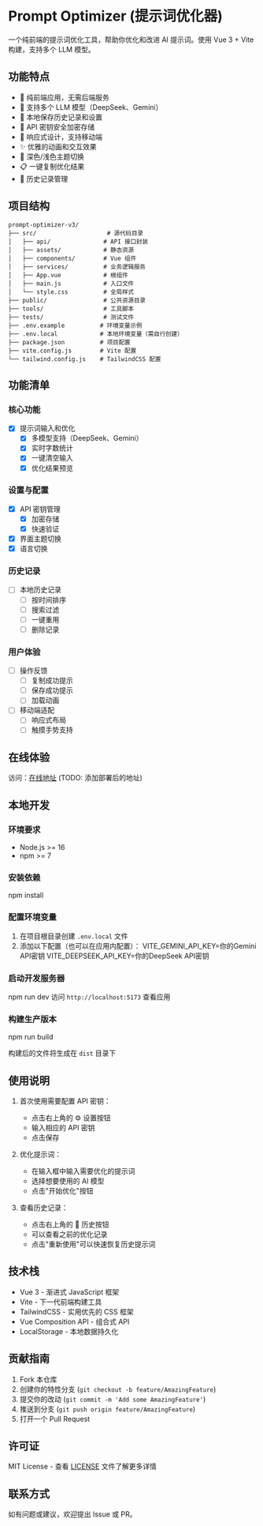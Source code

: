 # Prompt Optimizer (提示词优化器)

一个纯前端的提示词优化工具，帮助你优化和改进 AI 提示词。使用 Vue 3 + Vite 构建，支持多个 LLM 模型。

## 功能特点

- 🚀 纯前端应用，无需后端服务
- 🤖 支持多个 LLM 模型（DeepSeek、Gemini）
- 💾 本地保存历史记录和设置
- 🔑 API 密钥安全加密存储
- 📱 响应式设计，支持移动端
- ✨ 优雅的动画和交互效果
- 🌈 深色/浅色主题切换
- 📋 一键复制优化结果
- 🔄 历史记录管理

## 项目结构

```
prompt-optimizer-v3/
├── src/                    # 源代码目录
│   ├── api/               # API 接口封装
│   ├── assets/            # 静态资源
│   ├── components/        # Vue 组件
│   ├── services/          # 业务逻辑服务
│   ├── App.vue            # 根组件
│   ├── main.js            # 入口文件
│   └── style.css          # 全局样式
├── public/                # 公共资源目录
├── tools/                 # 工具脚本
├── tests/                 # 测试文件
├── .env.example          # 环境变量示例
├── .env.local            # 本地环境变量（需自行创建）
├── package.json          # 项目配置
├── vite.config.js        # Vite 配置
└── tailwind.config.js    # TailwindCSS 配置
```

## 功能清单

### 核心功能
- [x] 提示词输入和优化
  - [x] 多模型支持（DeepSeek、Gemini）
  - [x] 实时字数统计
  - [x] 一键清空输入
  - [x] 优化结果预览
  
### 设置与配置
- [x] API 密钥管理
  - [x] 加密存储
  - [x] 快速验证
- [x] 界面主题切换
- [x] 语言切换

### 历史记录
- [ ] 本地历史记录
  - [ ] 按时间排序
  - [ ] 搜索过滤
  - [ ] 一键重用
  - [ ] 删除记录

### 用户体验
- [ ] 操作反馈
  - [ ] 复制成功提示
  - [ ] 保存成功提示
  - [ ] 加载动画
- [ ] 移动端适配
  - [ ] 响应式布局
  - [ ] 触摸手势支持

## 在线体验

访问：[在线地址](#) (TODO: 添加部署后的地址)

## 本地开发

### 环境要求

- Node.js >= 16
- npm >= 7

### 安装依赖
npm install


### 配置环境变量

1. 在项目根目录创建 `.env.local` 文件
2. 添加以下配置（也可以在应用内配置）：
VITE_GEMINI_API_KEY=你的Gemini API密钥
VITE_DEEPSEEK_API_KEY=你的DeepSeek API密钥


### 启动开发服务器
npm run dev
访问 `http://localhost:5173` 查看应用

### 构建生产版本
npm run build

构建后的文件将生成在 `dist` 目录下

## 使用说明

1. 首次使用需要配置 API 密钥：
   - 点击右上角的 ⚙️ 设置按钮
   - 输入相应的 API 密钥
   - 点击保存

2. 优化提示词：
   - 在输入框中输入需要优化的提示词
   - 选择想要使用的 AI 模型
   - 点击"开始优化"按钮

3. 查看历史记录：
   - 点击右上角的 📜 历史按钮
   - 可以查看之前的优化记录
   - 点击"重新使用"可以快速恢复历史提示词

## 技术栈

- Vue 3 - 渐进式 JavaScript 框架
- Vite - 下一代前端构建工具
- TailwindCSS - 实用优先的 CSS 框架
- Vue Composition API - 组合式 API
- LocalStorage - 本地数据持久化

## 贡献指南

1. Fork 本仓库
2. 创建你的特性分支 (`git checkout -b feature/AmazingFeature`)
3. 提交你的改动 (`git commit -m 'Add some AmazingFeature'`)
4. 推送到分支 (`git push origin feature/AmazingFeature`)
5. 打开一个 Pull Request

## 许可证

MIT License - 查看 [LICENSE](LICENSE) 文件了解更多详情

## 联系方式

如有问题或建议，欢迎提出 Issue 或 PR。
